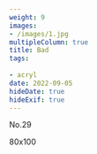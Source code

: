 ```yaml
---
weight: 9
images:
- /images/1.jpg
multipleColumn: true
title: Bad
tags:
 
- acryl
date: 2022-09-05
hideDate: true
hideExif: true
---
```

<p>
No.29
</p>
<p>
80x100
</p>